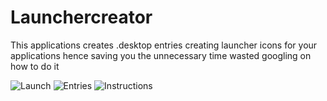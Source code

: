 # Launchercreator
This applications creates .desktop entries creating launcher icons for your applications hence saving you the unnecessary time wasted googling on how to do it



![Launch](https://user-images.githubusercontent.com/44660508/103088181-e4972180-45e1-11eb-8755-4cf9f6eb5403.png)
![Entries](https://user-images.githubusercontent.com/44660508/103088185-e660e500-45e1-11eb-91b7-0c69b203b8c5.png)
![Instructions](https://user-images.githubusercontent.com/44660508/103088191-ebbe2f80-45e1-11eb-86ef-9bb60f6e5371.png)
